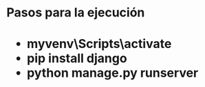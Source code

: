 <h1>Pasos para la ejecución<h1>
<ul>
  <li>myvenv\Scripts\activate</li>
  <li>pip install django</li>
  <li>python manage.py runserver</li>
</ul>
